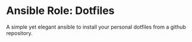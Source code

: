 # Ansible Role: Dotfiles

A simple yet elegant ansible to install your personal dotfiles from a github repository.
